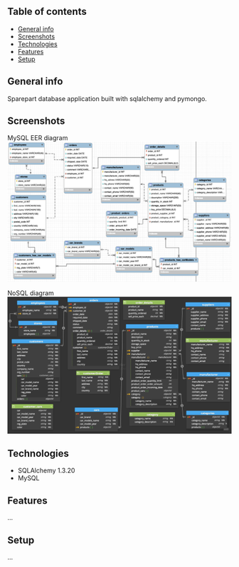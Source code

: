 ## Table of contents
* [General info](#general-info)
* [Screenshots](#screenshots)
* [Technologies](#technologies)
* [Features](#features)
* [Setup](#setup)

## General info
Sparepart database application built with sqlalchemy and pymongo.

## Screenshots
MySQL EER diagram
![Alt text](/Screenshots/MySQL-EER.png?raw=true "MySQL EER")

NoSQL diagram
![Alt text](/Screenshots/NoSQL.png?raw=true "NoSQL Diagram")

## Technologies
* SQLAlchemy 1.3.20
* MySQL

## Features
...

## Setup
...
